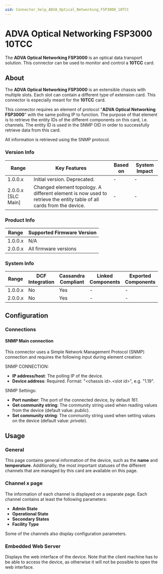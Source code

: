 ```yaml
---
uid: Connector_help_ADVA_Optical_Networking_FSP3000_10TCC
---
```


# ADVA Optical Networking FSP3000 10TCC

The **ADVA Optical Networking FSP3000** is an optical data transport solution. This connector can be used to monitor and control a **10TCC** card.

## About

The **ADVA Optical Networking FSP3000** is an extensible chassis with multiple slots. Each slot can contain a different type of extension card. This connector is especially meant for the **10TCC** card.

This connector requires an element of protocol "**ADVA Optical Networking FSP3000**" with the same polling IP to function. The purpose of that element is to retrieve the entity IDs of the different components on this card, i.e. channels. The entity ID is used in the SNMP OID in order to successfully retrieve data from this card.

All information is retrieved using the SNMP protocol.

### Version Info

| Range              | Key Features                                                                                                         | Based on | System Impact |
|--------------------|----------------------------------------------------------------------------------------------------------------------|----------|---------------|
| 1.0.0.x            | Initial version. Deprecated.                                                                                         | -        | -             |
| 2.0.0.x [SLC Main] | Changed element topology. A different element is now used to retrieve the entity table of all cards from the device. | -        | -             |

### Product Info

| Range | Supported Firmware Version |
|------------------|-----------------------------|
| 1.0.0.x          | N/A                         |
| 2.0.0.x          | All firmware versions       |

### System Info

| Range     | DCF Integration     | Cassandra Compliant     | Linked Components     | Exported Components     |
|-----------|---------------------|-------------------------|-----------------------|-------------------------|
| 1.0.0.x   | No                  | Yes                     | -                     | -                       |
| 2.0.0.x   | No                  | Yes                     | -                     | -                       |

## Configuration

### Connections

#### SNMP Main connection

This connector uses a Simple Network Management Protocol (SNMP) connection and requires the following input during element creation:

SNMP CONNECTION:

- **IP address/host**: The polling IP of the device.
- **Device address**: Required. Format: "\<chassis id\>.\<slot id\>", e.g. "1.19".

SNMP Settings:

- **Port number**: The port of the connected device, by default *161*.
- **Get community string**: The community string used when reading values from the device (default value: *public*).
- **Set community string**: The community string used when setting values on the device (default value: *private*).

## Usage

### General

This page contains general information of the device, such as the **name** and **temperature**. Additionally, the most important statuses of the different channels that are managed by this card are available on this page.

### Channel x page

The information of each channel is displayed on a separate page. Each channel contains at least the following parameters:

- **Admin State**
- **Operational State**
- **Secondary States**
- **Facility Type**

Some of the channels also display configuration parameters.

### Embedded Web Server

Displays the web interface of the device. Note that the client machine has to be able to access the device, as otherwise it will not be possible to open the web interface.

